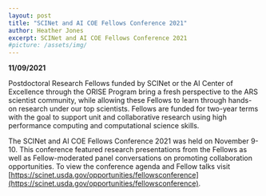 ```yaml
---
layout: post
title: "SCINet and AI COE Fellows Conference 2021"
author: Heather Jones
excerpt: SCINet and AI COE Fellows Conference 2021
#picture: /assets/img/
---
```


**11/09/2021**

Postdoctoral Research Fellows funded by SCINet or the AI Center of Excellence through the ORISE Program bring a fresh perspective to the ARS scientist community, while allowing these Fellows to learn through hands-on research under our top scientists. Fellows are funded for two-year terms with the goal to support unit and collaborative research using high performance computing and computational science skills.

The SCINet and AI COE Fellows Conference 2021 was held on November 9-10. This conference featured research presentations from the Fellows as well as Fellow-moderated panel conversations on promoting collaboration opportunities.
To view the conference agenda and Fellow talks visit [https://scinet.usda.gov/opportunities/fellowsconference](https://scinet.usda.gov/opportunities/fellowsconference). 
